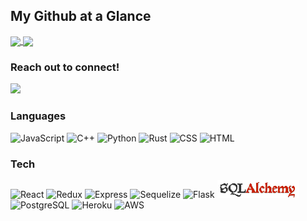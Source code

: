 ## My Github at a Glance
<a href="https://github.com/jm-alan/jm-alan">
<img align="center" height="175" src="https://github-readme-stats.vercel.app/api?username=jm-alan&count_private=true&show_icons=true&theme=vue-dark&custom_title=Speeds%20and%20Feeds"/>
</a>
<a href="https://github.com/jm-alan/jm-alan">
<img align="center" height="175" src="https://github-readme-stats.vercel.app/api/top-langs/?username=jm-alan&count_private=true&theme=vue-dark&layout=compact&custom_title=Language%20Breakdown"/>
</a>

### Reach out to connect!
<a href="https://www.linkedin.com/in/j-alan/" target="_blank">
  <img src="https://img.shields.io/badge/LinkedIn-0077B5?style=for-the-badge&logo=linkedin&logoColor=white" />
</a>

### Languages

![JavaScript](https://img.shields.io/badge/JavaScript-F7DF1E?style=for-the-badge&logo=javascript&logoColor=black)
![C++](https://img.shields.io/badge/-c++-black?logo=c%2B%2B&style=for-the-badge)
![Python](https://img.shields.io/badge/Python-14354C?style=for-the-badge&logo=python&logoColor=white)
![Rust](https://img.shields.io/badge/Rust-800020?style=for-the-badge&logo=rust&logoColor=white)
![CSS](https://img.shields.io/badge/CSS-239120?&style=for-the-badge&logo=css3&logoColor=white)
![HTML](https://img.shields.io/badge/html5-%23E34F26.svg?style=for-the-badge&logo=html5&logoColor=white)

### Tech

![React](https://img.shields.io/badge/React-20232A?style=for-the-badge&logo=react&logoColor=61DAFB)
![Redux](https://img.shields.io/badge/Redux-593D88?style=for-the-badge&logo=redux&logoColor=white)
![Express](https://img.shields.io/badge/Express.js-404D59?style=for-the-badge)
![Sequelize](https://img.shields.io/badge/-sequelize-black?logo=sequelize&style=for-the-badge)
![Flask](https://img.shields.io/badge/Flask-000000?style=for-the-badge&logo=flask&logoColor=white)
![SQLAlchemy](https://raw.githubusercontent.com/jm-alan/jm-alan/main/assets/sqlalchemy.png)
![PostgreSQL](https://img.shields.io/badge/PostgreSQL-316192?style=for-the-badge&logo=postgresql&logoColor=white)
![Heroku](https://img.shields.io/badge/Heroku-430098?style=for-the-badge&logo=heroku&logoColor=white)
![AWS](https://img.shields.io/badge/AWS-%23FF9900.svg?style=for-the-badge&logo=amazon-aws&logoColor=white)



<!-- ### Hi there 👋
**jm-alan/jm-alan** is a ✨ _special_ ✨ repository because its `README.md` (this file) appears on your GitHub profile.
